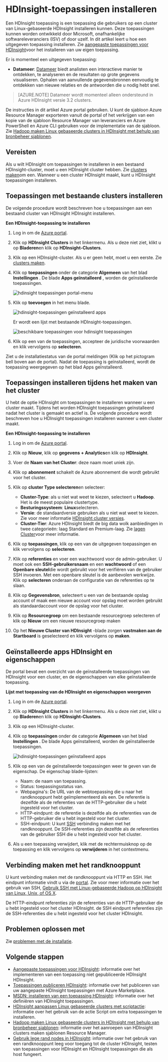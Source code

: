 <properties
    pageTitle="Hadoop toepassingen installeren op HDInsight | Microsoft Azure"
    description="Informatie over het HDInsight om toepassingen te installeren op HDInsight toepassingen."
    services="hdinsight"
    documentationCenter=""
    authors="mumian"
    manager="jhubbard"
    editor="cgronlun"
    tags="azure-portal"/>

<tags
    ms.service="hdinsight"
    ms.devlang="na"
    ms.topic="hero-article"
    ms.tgt_pltfrm="na"
    ms.workload="big-data"
    ms.date="09/14/2016"
    ms.author="jgao"/>

# <a name="install-hdinsight-applications"></a>HDInsight-toepassingen installeren

Een HDInsight toepassing is een toepassing die gebruikers op een cluster van Linux-gebaseerde HDInsight installeren kunnen. Deze toepassingen kunnen worden ontwikkeld door Microsoft, onafhankelijke softwareleveranciers (ISV) of door uzelf. In dit artikel leert u hoe een uitgegeven toepassing installeren. Zie [aangepaste toepassingen voor HDInsight](hdinsight-apps-install-custom-applications.md)voor het installeren van uw eigen toepassing. 

Er is momenteel een uitgegeven toepassing:

- **Datameer**: [Datameer](http://www.datameer.com/documentation/display/DAS50/Home?ls=Partners&lsd=Microsoft&c=Partners&cd=Microsoft) biedt analisten een interactieve manier te ontdekken, te analyseren en de resultaten op grote gegevens visualiseren. Ophalen van aanvullende gegevensbronnen eenvoudig te ontdekken van nieuwe relaties en de antwoorden die u nodig hebt snel.

>[AZURE.NOTE] Datameer wordt momenteel alleen ondersteund in Azure HDInsight versie 3.2 clusters.

De instructies in dit artikel Azure portal gebruiken. U kunt de sjabloon Azure Resource Manager exporteren vanuit de portal of het verkrijgen van een kopie van de sjabloon Resource Manager van leveranciers en Azure PowerShell en Azure CLI gebruiken voor de implementatie van de sjabloon.  Zie [Hadoop maken Linux gebaseerde clusters in HDInsight met behulp van bronbeheer sjablonen](hdinsight-hadoop-create-linux-clusters-arm-templates.md).

## <a name="prerequisites"></a>Vereisten

Als u wilt HDInsight om toepassingen te installeren in een bestaand HDInsight-cluster, moet u een HDInsight cluster hebben. Zie [clusters maken](hdinsight-hadoop-linux-tutorial-get-started.md#create-cluster)om een. Wanneer u een cluster HDInsight maakt, kunt u HDInsight toepassingen installeren.

## <a name="install-applications-to-existing-clusters"></a>Toepassingen met bestaande clusters installeren

De volgende procedure wordt beschreven hoe u toepassingen aan een bestaand cluster van HDInsight HDInsight installeren.

**Een HDInsight-toepassing te installeren**

1. Log in om de [Azure portal](https://portal.azure.com).
2. Klik op **HDInsight Clusters** in het linkermenu.  Als u deze niet ziet, klikt u op **Bladeren**en klik op **HDInsight-Clusters**.
3. Klik op een HDInsight-cluster.  Als u er geen hebt, moet u een eerste.  Zie [clusters maken](hdinsight-hadoop-linux-tutorial-get-started.md#create-cluster).
4. Klik op **toepassingen** onder de categorie **Algemeen** van het blad **Instellingen** . De blade **Apps geïnstalleerd** , worden de geïnstalleerde toepassingen. 

    ![hdinsight toepassingen portal-menu](./media/hdinsight-apps-install-applications/hdinsight-apps-portal-menu.png)

5. Klik op **toevoegen** in het menu blade. 

    ![hdinsight-toepassingen geïnstalleerd apps](./media/hdinsight-apps-install-applications/hdinsight-apps-installed-apps.png)

    Er wordt een lijst met bestaande HDInsight-toepassingen.

    ![beschikbare toepassingen voor hdinsight toepassingen](./media/hdinsight-apps-install-applications/hdinsight-apps-list.png)

6. Klik op een van de toepassingen, accepteer de juridische voorwaarden en klik vervolgens op **selecteren**.

Ziet u de installatiestatus van de portal meldingen (Klik op het pictogram bell boven aan de portal). Nadat de toepassing is geïnstalleerd, wordt de toepassing weergegeven op het blad Apps geïnstalleerd.

## <a name="install-applications-during-cluster-creation"></a>Toepassingen installeren tijdens het maken van het cluster

U hebt de optie HDInsight om toepassingen te installeren wanneer u een cluster maakt. Tijdens het worden HDInsight toepassingen geïnstalleerd nadat het cluster is gemaakt en actief is. De volgende procedure wordt beschreven hoe u HDInsight toepassingen installeren wanneer u een cluster maakt.

**Een HDInsight-toepassing te installeren**

1. Log in om de [Azure portal](https://portal.azure.com).
2. Klik op **Nieuw**, klik op **gegevens + Analytics**en klik op **HDInsight**.
3. Voer de **Naam van het Cluster**: deze naam moet uniek zijn.
4. Klik op **abonnement** schakelt de Azure abonnement die wordt gebruikt voor het cluster.
5. Klik op **cluster Type selecteren**en selecteer:

    - **Cluster-Type**: als u niet wat weet te kiezen, selecteert u **Hadoop**. Het is de meest populaire clustertype.
    - **Besturingssysteem**: **Linux**selecteren.
    - **Versie**: de standaardversie gebruiken als u niet wat weet te kiezen. Zie voor meer informatie [HDInsight cluster versies](hdinsight-component-versioning.md).
    - **Cluster-Tier**: Azure HDInsight biedt de big data wolk aanbiedingen in twee categorieën: laag Standard en Premium-laag. Zie [lagen Cluster](hdinsight-hadoop-provision-linux-clusters.md#cluster-tiers)voor meer informatie.
6. Klik op **toepassingen**, klik op een van de uitgegeven toepassingen en klik vervolgens op **selecteren**.
6. Klik op **referenties** en voer een wachtwoord voor de admin-gebruiker. U moet ook een **SSH-gebruikersnaam** en een **wachtwoord** of een **Openbare sleutel**die wordt gebruikt voor het verifiëren van de gebruiker SSH invoeren. Met een openbare sleutel is de aanbevolen werkwijze. Klik op **selecteren** onderaan de configuratie van de referenties op te slaan.
8. Klik op **Gegevensbron**, selecteert u een van de bestaande opslag account of maak een nieuwe account voor opslag moet worden gebruikt als standaardaccount voor de opslag voor het cluster.
9. Klik op **Resourcegroep** om een bestaande resourcegroep selecteren of klik op **Nieuw** om een nieuwe resourcegroep maken

10. Op het **Nieuwe Cluster van HDInsight** -blade zorgen **vastmaken aan de Startboard** is geselecteerd en klik vervolgens op **maken**. 

## <a name="list-installed-hdinsight-apps-and-properties"></a>Geïnstalleerde apps HDInsight en eigenschappen

De portal bevat een overzicht van de geïnstalleerde toepassingen van HDInsight voor een cluster, en de eigenschappen van elke geïnstalleerde toepassing.

**Lijst met toepassing van de HDInsight en eigenschappen weergeven**

1. Log in om de [Azure portal](https://portal.azure.com).
2. Klik op **HDInsight Clusters** in het linkermenu.  Als u deze niet ziet, klikt u op **Bladeren**en klik op **HDInsight-Clusters**.
3. Klik op een HDInsight-cluster.
4. Klik op **toepassingen** onder de categorie **Algemeen** van het blad **Instellingen** . De blade Apps geïnstalleerd, worden de geïnstalleerde toepassingen. 

    ![hdinsight-toepassingen geïnstalleerd apps](./media/hdinsight-apps-install-applications/hdinsight-apps-installed-apps-with-apps.png)

5. Klik op een van de geïnstalleerde toepassingen weer te geven van de eigenschap. De eigenschap blade-lijsten:

    - Naam: de naam van toepassing.
    - Status: toepassingsstatus van. 
    - Webpagina's: De URL van de webtoepassing die u naar het randknooppunt hebt geïmplementeerd als een. De referentie is dezelfde als de referenties van de HTTP-gebruiker die u hebt ingesteld voor het cluster.
    - HTTP-eindpunt: de referentie is dezelfde als de referenties van de HTTP-gebruiker die u hebt ingesteld voor het cluster. 
    - SSH-eindpunt: U kunt [SSH](hdinsight-hadoop-linux-use-ssh-unix.md) verbinding maken met het randknooppunt. De SSH-referenties zijn dezelfde als de referenties van de gebruiker SSH die u hebt ingesteld voor het cluster.

6. Als u een toepassing verwijdert, klik met de rechtermuisknop op de toepassing en klik vervolgens op **verwijderen** in het contextmenu.

## <a name="connect-to-the-edge-node"></a>Verbinding maken met het randknooppunt

U kunt verbinding maken met de randknooppunt via HTTP en SSH. Het eindpunt informatie vindt u via de [portal](#list-installed-hdinsight-apps-and-properties). Zie voor meer informatie over het gebruik van SSH, [Gebruik SSH met Linux-gebaseerde Hadoop op HDInsight van Linux, Unix, of OS X](hdinsight-hadoop-linux-use-ssh-unix.md). 

De HTTP-eindpunt referenties zijn de referenties van de HTTP-gebruiker die u hebt ingesteld voor het cluster HDInsight. de SSH eindpunt referenties zijn de SSH-referenties die u hebt ingesteld voor het cluster HDInsight.

## <a name="troubleshoot"></a>Problemen oplossen met

Zie [problemen met de installatie](hdinsight-apps-install-custom-applications.md#troubleshoot-the-installation).

## <a name="next-steps"></a>Volgende stappen

- [Aangepaste toepassingen voor HDInsight](hdinsight-apps-install-custom-applications.md): informatie over het implementeren van een toepassing niet gepubliceerde HDInsight HDInsight.
- [Toepassingen publiceren HDInsight](hdinsight-apps-publish-applications.md): informatie over het publiceren van uw aangepaste HDInsight toepassingen met Azure Marketplace.
- [MSDN: installeren van een toepassing HDInsight](https://msdn.microsoft.com/library/mt706515.aspx): informatie over het definiëren van HDInsight toepassingen.
- [HDInsight aanpassen Linux gebaseerde clusters met scriptactie](hdinsight-hadoop-customize-cluster-linux.md): informatie over het gebruik van de actie Script om extra toepassingen te installeren.
- [Hadoop maken Linux gebaseerde clusters in HDInsight met behulp van bronbeheer sjablonen](hdinsight-hadoop-create-linux-clusters-arm-templates.md): informatie over het aanroepen van HDInsight clusters maken sjablonen Resource Manager.
- [Gebruik lege rand nodes in HDInsight](hdinsight-apps-use-edge-node.md): informatie over het gebruik van een randknooppunt leeg voor toegang tot de cluster HDInsight, testen van toepassingen voor HDInsight en HDInsight toepassingen die als host fungeert.

